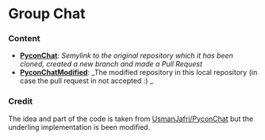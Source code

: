 Group Chat
==================

### Content

* **[PyconChat](./PyconChat)**: _Semylink to the original repository which it has been cloned, created a new branch and made a Pull Request_
* **[PyconChatModified](./PyconChatModified)**: _The modified repository in this local repository (in case the pull request in not accepted :) _


### Credit 

The idea and part of the code is taken from [UsmanJafri/PyconChat](https://github.com/UsmanJafri/PyconChat)
but the underling implementation is been modified. 

